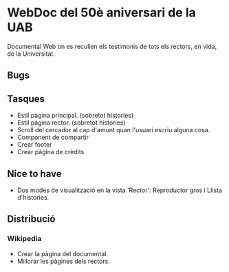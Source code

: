 # WebDoc del 50è aniversari de la UAB

Documental Web on es recullen els testimonis de tots els rectors, en vida, de la Universitat.

## Bugs

## Tasques

- Estil pàgina principal. (sobretot histories)
- Estil pàgina rector. (sobretot histories)
- Scroll del cercador al cap d'amunt quan l'usuari escriu alguna cosa.
- Component de compartir
- Crear footer
- Crear pàgina de crèdits

## Nice to have

- Dos modes de visualització en la vista 'Rector': Reproductor gros i Llista d'histories.

## Distribució

### Wikipedia
- Crear la pàgina del documental.
- Millorar les pàgines dels rectors.